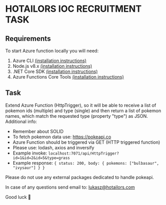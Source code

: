 # HOTAILORS IOC RECRUITMENT TASK

## Requirements
To start Azure function locally you will need:
1. Azure CLI [(installation instructions)](https://docs.microsoft.com/en-us/cli/azure/install-azure-cli-apt?view=azure-cli-latest)
2. Node.js v8.x [(installation instructions)](https://github.com/nodesource/distributions/blob/master/README.md)
3. .NET Core SDK [(installation instructions)](https://dotnet.microsoft.com/download/linux-package-manager/ubuntu18-04/sdk-2.1.300)
4. Azure Functions Core Tools [(installation instructions)](https://github.com/Azure/azure-functions-core-tools#linux)

## Task
Extend Azure Function (HttpTrigger), so it will be able to receive a list of pokemon ids (multiple) and type (single) and then return a list of pokemon names, which match the requested type (property "type") as JSON.
Additional info:
  * Remember about SOLID
  * To fetch pokemon data use: https://pokeapi.co
  * Azure Function should be triggered via GET (HTTP triggered function)
  * Please use: lodash, axios and inversify
  * Example invoke: ``localhost:7071/api/HttpTrigger?id=1&id=2&id=5&type=grass``
  * Example response: 
        ``{ status: 200, body: { pokemons: ["bulbasaur", "ivysaur"] } }``

Please do not use any external packages dedicated to handle pokeapi.

In case of any questions send email to: <lukasz@hotailors.com>

Good luck :slightly_smiling_face:
